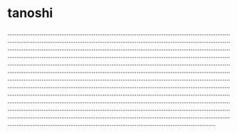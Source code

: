 # tanoshi

....................................................................................................................................................................................................................................................................................................................................................................................................................................................................................................................................................................................................................................................................................................................................................................................................................................................................................................................................................................................................................................................................................................................................................................................................................................................................................................................................................................................................................................................................................................................................................................................................................................................................